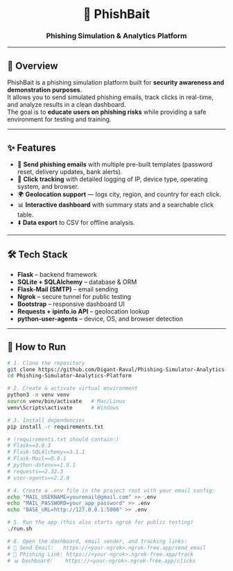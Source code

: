 <h1 align="center">🎣 PhishBait</h1>
<h3 align="center">Phishing Simulation & Analytics Platform</h3>

---

## 📖 Overview
PhishBait is a phishing simulation platform built for **security awareness and demonstration purposes**.  
It allows you to send simulated phishing emails, track clicks in real-time, and analyze results in a clean dashboard.  
The goal is to **educate users on phishing risks** while providing a safe environment for testing and training.  

---

## ✨ Features
- 📩 **Send phishing emails** with multiple pre-built templates (password reset, delivery updates, bank alerts).  
- 🎯 **Click tracking** with detailed logging of IP, device type, operating system, and browser.  
- 🌍 **Geolocation support** — logs city, region, and country for each click.  
- 📊 **Interactive dashboard** with summary stats and a searchable click table.  
- ⬇️ **Data export** to CSV for offline analysis.  

---

## 🛠️ Tech Stack
- **Flask** – backend framework  
- **SQLite + SQLAlchemy** – database & ORM  
- **Flask-Mail (SMTP)** – email sending  
- **Ngrok** – secure tunnel for public testing  
- **Bootstrap** – responsive dashboard UI  
- **Requests + ipinfo.io API** – geolocation lookup  
- **python-user-agents** – device, OS, and browser detection  

---
## 🚀 How to Run

```bash
# 1. Clone the repository
git clone https://github.com/Digant-Raval/Phishing-Simulator-Analytics-Platform.git
cd Phishing-Simulator-Analytics-Platform

# 2. Create & activate virtual environment
python3 -m venv venv
source venv/bin/activate   # Mac/Linux
venv\Scripts\activate      # Windows

# 3. Install dependencies
pip install -r requirements.txt

# (requirements.txt should contain:)
# Flask==3.0.3
# Flask-SQLAlchemy==3.1.1
# Flask-Mail==0.9.1
# python-dotenv==1.0.1
# requests==2.32.3
# user-agents==2.2.0

# 4. Create a .env file in the project root with your email config:
echo "MAIL_USERNAME=youremail@gmail.com" >> .env
echo "MAIL_PASSWORD=your_app_password" >> .env
echo "BASE_URL=http://127.0.0.1:5000" >> .env

# 5. Run the app (this also starts ngrok for public testing)
./run.sh

# 6. Open the dashboard, email sender, and tracking links:
# 📩 Send Email:   https://<your-ngrok>.ngrok-free.app/send_email
# 🎯 Phishing Link: https://<your-ngrok>.ngrok-free.app/track
# 📊 Dashboard:    https://<your-ngrok>.ngrok-free.app/clicks
